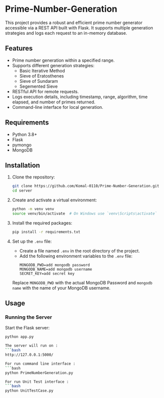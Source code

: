 # Prime-Number-Generation
This project provides a robust and efficient prime number generator accessible via a REST API built with Flask. It supports multiple generation strategies and logs each request to an in-memory database.

## Features

- Prime number generation within a specified range.
- Supports different generation strategies:
  - Basic Iterative Method
  - Sieve of Eratosthenes
  - Sieve of Sundaram
  - Segemented Sieve
- RESTful API for remote requests.
- Logs execution details, including timestamp, range, algorithm, time elapsed, and number of primes returned.
- Command-line interface for local generation.

## Requirements

- Python 3.8+
- Flask
- pymongo
- MongoDB

## Installation

1. Clone the repository:
    ```bash
    git clone https://github.com/Komal-0110/Prime-Number-Generation.git
    cd server
    ```

2. Create and activate a virtual environment:
    ```bash
    python -m venv venv
    source venv/bin/activate  # On Windows use `venv\Scripts\activate`
    ```

3. Install the required packages:
    ```bash
    pip install -r requirements.txt
    ```
4. Set up the `.env` file:
    - Create a file named `.env` in the root directory of the project.
    - Add the following environment variables to the `.env` file:
      ```
      MONGODB_PWD=add mongodb password
      MONGODB_NAME=add mongodb username
      SECRET_KEY=add secret key
      ```

    Replace `MONGODB_PWD` with the actual MongoDB Password and `mongodb name` with the name of your MongoDB username.

## Usage

### Running the Server

Start the Flask server:
```bash
python app.py

The server will run on : 
```bash
http://127.0.0.1:5000/

For run command line interface : 
```bash
python PrimeNumberGeneration.py

For run Unit Test interface : 
```bash
python UnitTestCase.py